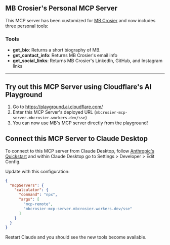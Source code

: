 
## MB Crosier's Personal MCP Server

This MCP server has been customized for [MB Crosier](https://www.mbcrosier.com) and now includes three personal tools:

### Tools

- **get_bio**: Returns a short biography of MB.
- **get_contact_info**: Returns MB Crosier's email info
- **get_social_links**: Returns MB Crosier's LinkedIn, GitHub, and Instagram links

---

## Try out this MCP Server using Cloudflare's AI Playground

1. Go to https://playground.ai.cloudflare.com/
2. Enter this MCP Server's deployed URL (`mbcrosier-mcp-server.mbcrosier.workers.dev/sse`)
3. You can now use MB's MCP server directly from the playground!


## Connect this MCP Server to Claude Desktop

To connect to this MCP server from Claude Desktop, follow [Anthropic's Quickstart](https://modelcontextprotocol.io/quickstart/user) and within Claude Desktop go to Settings > Developer > Edit Config.

Update with this configuration:

```json
{
  "mcpServers": {
    "calculator": {
      "command": "npx",
      "args": [
        "mcp-remote",
        "mbcrosier-mcp-server.mbcrosier.workers.dev/sse" 
      ]
    }
  }
}
```

Restart Claude and you should see the new tools become available. 